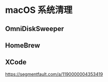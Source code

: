 # macOS 系统清理

## OmniDiskSweeper

## HomeBrew

## XCode

https://segmentfault.com/a/1190000004353419

